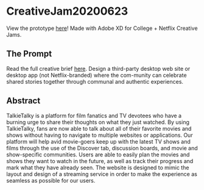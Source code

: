 # CreativeJam20200623
View the prototype [here](https://xd.adobe.com/view/ae251a08-d707-45dc-81e3-ddc45a9b6c88-fb76/)!
Made with Adobe XD for College + Netflix Creative Jams. 

## The Prompt
Read the full creative brief [here](https://documentcloud.adobe.com/link/track?uri=urn:aaid:scds:US:6ae9a7e4-310c-4cf0-bf10-c69a1825cdcb).
Design a third-party desktop web site or desktop app (not Netflix-branded) where the com-munity can celebrate shared stories together through communal and authentic experiences.

## Abstract 

TalkieTalky is a platform for film fanatics and TV devotees who have a burning urge to share their thoughts on what they just watched. By using TalkieTalky, fans are now able to talk about all of their favorite movies and shows without having to navigate to multiple websites or applications. Our platform will help avid movie-goers keep up with the latest TV shows and films through the use of the Discover tab, discussion boards, and movie and show-specific communities. Users are able to easily plan the movies and shows they want to watch in the future, as well as track their progress and mark what they have already seen. The website is designed to mimic the layout and design of a streaming service in order to make the experience as seamless as possible for our users. 
